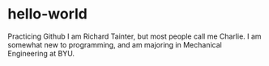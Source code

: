 # hello-world
Practicing Github
I am Richard Tainter, but most people call me Charlie.  I am somewhat new to programming, and am majoring in Mechanical Engineering at BYU.
